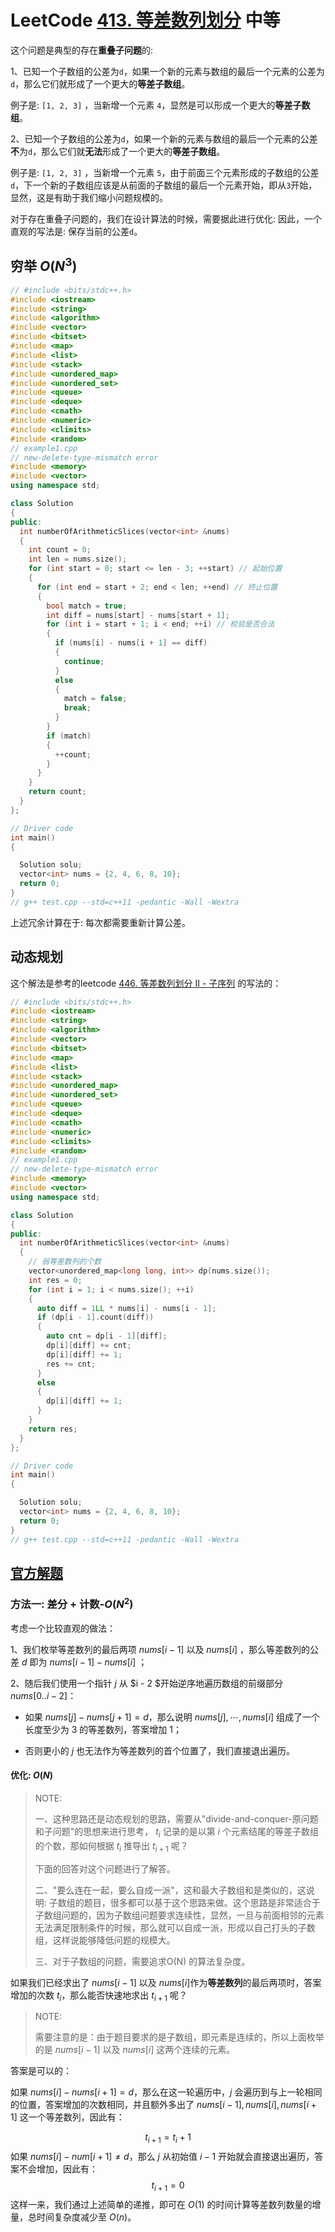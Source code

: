 # LeetCode [413. 等差数列划分](https://leetcode-cn.com/problems/arithmetic-slices/) 中等

这个问题是典型的存在**重叠子问题**的: 

1、已知一个子数组的公差为`d`，如果一个新的元素与数组的最后一个元素的公差为`d`，那么它们就形成了一个更大的**等差子数组**。

例子是: `[1, 2, 3]` ，当新增一个元素 `4`，显然是可以形成一个更大的**等差子数组**。

2、已知一个子数组的公差为`d`，如果一个新的元素与数组的最后一个元素的公差**不**为`d`，那么它们就**无法**形成了一个更大的**等差子数组**。

例子是: `[1, 2, 3]` ，当新增一个元素 `5`，由于前面三个元素形成的子数组的公差`d`，下一个新的子数组应该是从前面的子数组的最后一个元素开始，即从`3`开始，显然，这是有助于我们缩小问题规模的。



对于存在重叠子问题的，我们在设计算法的时候，需要据此进行优化: 因此，一个直观的写法是: 保存当前的公差`d`。


## 穷举 $O(N^3)$



```C++
// #include <bits/stdc++.h>
#include <iostream>
#include <string>
#include <algorithm>
#include <vector>
#include <bitset>
#include <map>
#include <list>
#include <stack>
#include <unordered_map>
#include <unordered_set>
#include <queue>
#include <deque>
#include <cmath>
#include <numeric>
#include <climits>
#include <random>
// example1.cpp
// new-delete-type-mismatch error
#include <memory>
#include <vector>
using namespace std;

class Solution
{
public:
  int numberOfArithmeticSlices(vector<int> &nums)
  {
    int count = 0;
    int len = nums.size();
    for (int start = 0; start <= len - 3; ++start) // 起始位置
    {
      for (int end = start + 2; end < len; ++end) // 终止位置
      {
        bool match = true;
        int diff = nums[start] - nums[start + 1];
        for (int i = start + 1; i < end; ++i) // 校验是否合法
        {
          if (nums[i] - nums[i + 1] == diff)
          {
            continue;
          }
          else
          {
            match = false;
            break;
          }
        }
        if (match)
        {
          ++count;
        }
      }
    }
    return count;
  }
};

// Driver code
int main()
{

  Solution solu;
  vector<int> nums = {2, 4, 6, 8, 10};
  return 0;
}
// g++ test.cpp --std=c++11 -pedantic -Wall -Wextra

```

上述冗余计算在于: 每次都需要重新计算公差。



## 动态规划

这个解法是参考的leetcode [446. 等差数列划分 II - 子序列](https://leetcode-cn.com/problems/arithmetic-slices-ii-subsequence/) 的写法的：

```c++
// #include <bits/stdc++.h>
#include <iostream>
#include <string>
#include <algorithm>
#include <vector>
#include <bitset>
#include <map>
#include <list>
#include <stack>
#include <unordered_map>
#include <unordered_set>
#include <queue>
#include <deque>
#include <cmath>
#include <numeric>
#include <climits>
#include <random>
// example1.cpp
// new-delete-type-mismatch error
#include <memory>
#include <vector>
using namespace std;

class Solution
{
public:
  int numberOfArithmeticSlices(vector<int> &nums)
  {
    // 弱等差数列的个数
    vector<unordered_map<long long, int>> dp(nums.size());
    int res = 0;
    for (int i = 1; i < nums.size(); ++i)
    {
      auto diff = 1LL * nums[i] - nums[i - 1];
      if (dp[i - 1].count(diff))
      {
        auto cnt = dp[i - 1][diff];
        dp[i][diff] += cnt;
        dp[i][diff] += 1;
        res += cnt;
      }
      else
      {
        dp[i][diff] += 1;
      }
    }
    return res;
  }
};

// Driver code
int main()
{

  Solution solu;
  vector<int> nums = {2, 4, 6, 8, 10};
  return 0;
}
// g++ test.cpp --std=c++11 -pedantic -Wall -Wextra

```



## [官方解题](https://leetcode-cn.com/problems/arithmetic-slices/solution/deng-chai-shu-lie-hua-fen-by-leetcode-so-g7os/)

### 方法一: 差分 + 计数-$O(N^2)$

考虑一个比较直观的做法：

1、我们枚举等差数列的最后两项 $\textit{nums}[i - 1]$ 以及 $\textit{nums}[i]$ ，那么等差数列的公差 $d$  即为 $\textit{nums}[i - 1] - \textit{nums}[i]$ ；

2、随后我们使用一个指针 $j$ 从 $i - 2 $开始逆序地遍历数组的前缀部分 $\textit{nums}[0 .. i-2]$：

- 如果 $\textit{nums}[j] - \textit{nums}[j + 1] = d$，那么说明 $\textit{nums}[j], \cdots, \textit{nums}[i]$ 组成了一个长度至少为 $3$ 的等差数列，答案增加 $1$；

- 否则更小的 $j$ 也无法作为等差数列的首个位置了，我们直接退出遍历。





#### 优化: $O(N)$

> NOTE: 
>
> 一、这种思路还是动态规划的思路，需要从"divide-and-conquer-原问题和子问题"的思想来进行思考， $t_i$ 记录的是以第 $i$ 个元素结尾的等差子数组的个数，那如何根据  $t_i$ 推导出 $t_{i+1}$ 呢？
>
> 下面的回答对这个问题进行了解答。
>
> 二、"要么连在一起，要么自成一派"，这和最大子数组和是类似的，这说明: 子数组的题目，很多都可以基于这个思路来做。这个思路是非常适合于子数组问题的，因为子数组问题要求连续性，显然，一旦与前面相邻的元素无法满足限制条件的时候，那么就可以自成一派，形成以自己打头的子数组，这样说能够降低问题的规模大。
>
> 三、对于子数组的问题，需要追求O(N) 的算法复杂度。

如果我们已经求出了 $\textit{nums}[i - 1]$​ 以及 $\textit{nums}[i]$​ 作为**等差数列**的最后两项时，答案增加的次数 $t_i$​，那么能否快速地求出 $t_{i+1}$ 呢？

> NOTE:
>
> 需要注意的是：由于题目要求的是子数组，即元素是连续的，所以上面枚举的是  $\textit{nums}[i - 1]$ 以及 $\textit{nums}[i]$ 这两个连续的元素。

答案是可以的：

如果 $\textit{nums}[i] - \textit{nums}[i + 1] = d$，那么在这一轮遍历中，$j$ 会遍历到与上一轮相同的位置，答案增加的次数相同，并且额外多出了 $\textit{nums}[i-1], \textit{nums}[i], \textit{nums}[i+1]$ 这一个等差数列，因此有：

$$
t_{i+1} = t_{i} + 1
$$
如果 $\textit{nums}[i] - \textit{num}[i + 1] \neq d$，那么 $j$ 从初始值 $i-1$ 开始就会直接退出遍历，答案不会增加，因此有：
$$
t_{i+1} = 0
$$
这样一来，我们通过上述简单的递推，即可在 $O(1)$ 的时间计算等差数列数量的增量，总时间复杂度减少至 $O(n)$。



